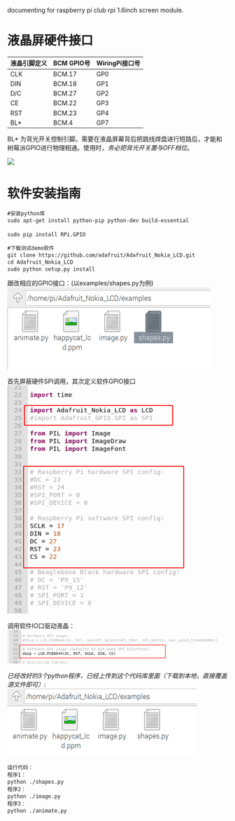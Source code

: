 documenting for raspberry pi club rpi 1.6inch screen module.

# 液晶屏硬件接口   

液晶引脚定义  |  BCM GPIO号 | WiringPi接口号   
----------  |  ----------|  ----------
CLK  |	BCM.17|GP0
DIN  |  BCM.18|GP1
D/C  |  BCM.27|GP2
CE  |  BCM.22|GP3
RST  |  BCM.23|GP4
BL*  |  BCM.4|GP7

BL* 为背光开关控制引脚。需要在液晶屏幕背后把跳线焊盘进行短路后，才能和树莓派GPIO进行物理相通。使用时，*务必把背光开关置与OFF档位*。

![](https://cn.bing.com/th?id=OIP.YV5Xw4ayjgo32ubjp3DWtgHaHa&pid=Api&rs=1)

# 软件安装指南 

```
#安装python库
sudo apt-get install python-pip python-dev build-essential   

sudo pip install RPi.GPIO
```

```
#下载测试demo软件
git clone https://github.com/adafruit/Adafruit_Nokia_LCD.git
cd Adafruit_Nokia_LCD
sudo python setup.py install
```

跟改相应的GPIO接口：(以examples/shapes.py为例)   
![](./images/mod_file.png)    

首先屏蔽硬件SPI调用，其次定义软件GPIO接口   
![](./images/gai1.png)

调用软件IO口驱动液晶：   
![](./images/mod_file2.png)


*已经改好的3个python程序，已经上传到这个代码库里面（下载到本地，直接覆盖源文件即可）:*   
![](./images/mod_finish.png)


```
运行代码：
程序1：   
python ./shapes.py
程序2：
python ./image.py 
程序3：
python ./animate.py
```